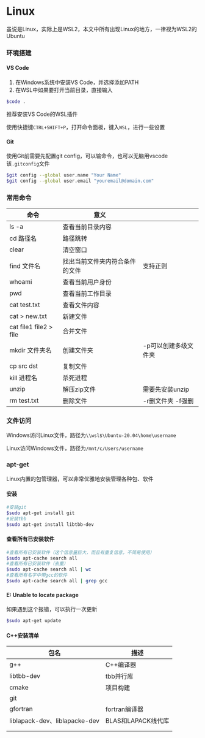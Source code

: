 # Linux

虽说是Linux，实际上是WSL2，本文中所有出现Linux的地方，一律视为WSL2的Ubuntu

### 环境搭建

#### VS Code

1. 在Windows系统中安装VS Code，并选择添加PATH
2. 在WSL中如果要打开当前目录，直接输入

```bash
$code .
```

推荐安装VS Code的WSL插件

使用快捷键`CTRL+SHIFT+P`，打开命令面板，键入`WSL`，进行一些设置

#### Git

使用Git前需要先配置git config，可以输命令，也可以无脑用vscode该`.gitconfig`文件

```bash
$git config --global user.name "Your Name"
$git config --global user.email "youremail@domain.com"
```

### 常用命令

| 命令                   | 意义                           |                      |
| ---------------------- | ------------------------------ | -------------------- |
| ls -a                  | 查看当前目录内容               |                      |
| cd 路径名              | 路径跳转                       |                      |
| clear                  | 清空窗口                       |                      |
| find 文件名            | 找出当前文件夹内符合条件的文件 | 支持正则             |
| whoami                 | 查看当前用户身份               |                      |
| pwd                    | 查看当前工作目录               |                      |
| cat test.txt           | 查看文件内容                   |                      |
| cat > new.txt          | 新建文件                       |                      |
| cat file1 file2 > file | 合并文件                       |                      |
| mkdir 文件夹名         | 创建文件夹                     | -p可以创建多级文件夹 |
| cp src dst             | 复制文件                       |                      |
| kill 进程名            | 杀死进程                       |                      |
| unzip                  | 解压zip文件                    | 需要先安装unzip      |
| rm test.txt            | 删除文件                       | -r删文件夹 -f强删    |



### 文件访问

Windows访问Linux文件，路径为`\\wsl$\Ubuntu-20.04\home\username`

Linux访问Windows文件，路径为`/mnt/c/Users/username`

### apt-get

Linux内置的包管理器，可以非常优雅地安装管理各种包、软件

#### 安装

```bash
#安装git
$sudo apt-get install git
#安装tbb
$sudo apt-get install libtbb-dev
```

#### 查看所有已安装软件

```bash
#查看所有已安装软件（这个信息量巨大，而且有重复信息，不简易使用）
$sudo apt-cache search all
#查看所有已安装软件（去重）
$sudo apt-cache search all | wc
#查看所有名字中带gcc的软件
$sudo apt-cache search all | grep gcc
```

#### E: Unable to locate package

如果遇到这个报错，可以执行一次更新

```bash
$sudo apt-get update
```

#### C++安装清单

| 包名                          | 描述               |
| ----------------------------- | ------------------ |
| g++                           | C++编译器          |
| libtbb-dev                    | tbb并行库          |
| cmake                         | 项目构建           |
| git                           |                    |
| gfortran                      | fortran编译器      |
| liblapack-dev、liblapacke-dev | BLAS和LAPACK线代库 |
|                               |                    |
|                               |                    |

